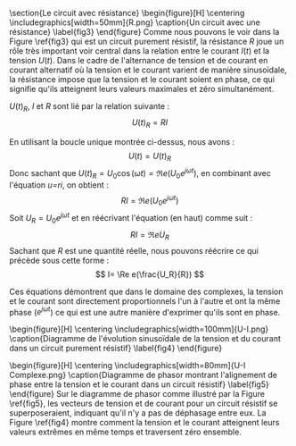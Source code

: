 
\section{Le circuit avec résistance}
\begin{figure}[H]
\centering
\includegraphics[width=50mm]{R.png}
\caption{Un circuit avec une résistance}
\label{fig3}
\end{figure}
Comme nous pouvons le voir dans la Figure \ref{fig3} qui est un circuit purement résistif, la résistance $R$ joue un rôle très important voir central dans la relation entre le courant $I(t)$ et la tension $U(t)$.  Dans le cadre de l'alternance de tension et de courant en courant alternatif où la tension et le courant varient de manière sinusoïdale, la résistance impose que la tension et le courant soient en phase, ce qui signifie qu'ils atteignent leurs valeurs maximales et zéro simultanément.

$U(t)_R$, $I$ et $R$ sont lié par la relation suivante :
$$
U(t)_R=RI
$$

En utilisant la boucle unique montrée ci-dessus, nous avons :
$$U(t) = U(t)_R$$
Donc sachant que $U(t)_R=U_0 \cos(\omega t)=\Re e(U_0e^{j\omega t})$, en combinant avec l'équation *u=ri*, on obtient :
$$
RI = \Re e(U_0e^{j\omega t})
$$
Soit $U_R = U_0e^{j\omega t}$ et en réécrivant l'équation (en haut) comme suit :
$$
RI = \Re e U_R
$$
Sachant que $R$ est une quantité réelle, nous pouvons réécrire ce qui précède sous cette forme :
$$
I= \Re e(\frac{U_R}{R})
$$

Ces équations démontrent que dans le domaine des complexes, la tension et le courant sont directement proportionnels l'un à l'autre et ont la même phase ($e^{j\omega t}$) ce qui est une autre manière d'exprimer qu'ils sont en phase.

\begin{figure}[H]
\centering
\includegraphics[width=100mm]{U-I.png}
\caption{Diagramme de l'évolution sinusoïdale de la tension et du courant dans un circuit purement résistif}
\label{fig4}
\end{figure}

\begin{figure}[H]
\centering
\includegraphics[width=80mm]{U-I Complexe.png}
\caption{Diagramme de phasor montrant l'alignement de phase entre la tension et le courant dans un circuit résistif}
\label{fig5}
\end{figure}
Sur le diagramme de phasor comme illustré par la Figure \ref{fig5}, les vecteurs de tension et de courant pour un circuit résistif se superposeraient, indiquant qu'il n'y a pas de déphasage entre eux. La Figure \ref{fig4} montre comment la tension et le courant atteignent leurs valeurs extrêmes en même temps et traversent zéro ensemble.
